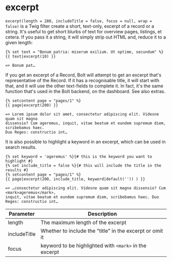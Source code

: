 # excerpt

`excerpt(length = 280, includeTitle = false, focus = null, wrap = false)` is a Twig filter create a short, text-only, 
excerpt of a record or a string. It's useful to get short blurbs of text
for overview pages, listings, et cetera. If you pass it a string, it will simply strip out HTML and, reduce it to a 
given length:

```twig
{% set text = "Bonum patria: miserum exilium. Ut optime, secundum" %}
{{ text|excerpt(10) }}

=> Bonum pat…
```

If you get an excerpt of a Record, Bolt will attempt to get an excerpt that's representative of the Record. If it has a recognisable title, it will start with that, and it will use the other text-fields to complete it. In fact, it's the same function that's used in the Bolt backend, on the dashboard. See also extras.

```twig
{% setcontent page = "pages/1" %}
{{ page|excerpt(200) }}

=> Lorem ipsum dolor sit amet, consectetur adipiscing elit. Videsne quam sit magna
dissensio? Cum ageremus, inquit, vitae beatum et eundem supremum diem, scribebamus haec.
Duo Reges: constructio int…
```

It is also possible to highlight a keyword in an excerpt, which can be used in search results.

```twig
{% set keyword = 'ageremus' %}{# this is the keyword you want to highlight #}
{% set include_title = false %}{# this will include the title in the results #}
{% setcontent page = "pages/1" %}
{{ page|excerpt(200, include_title, keyword|default('')) ) }}

=> …consectetur adipiscing elit. Videsne quam sit magna dissensio? Cum <mark>ageremus</mark>,
inquit, vitae beatum et eundem supremum diem, scribebamus haec. Duo Reges: constructio int…
```

|Parameter | Description
|---|---
|length	| The maximum length of the excerpt
|includeTitle | Whether to include the "title" in the excerpt or omit it
|focus | keyword to be highlighted with `<mark>` in the excerpt
